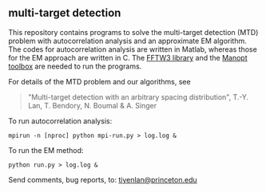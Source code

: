 ## multi-target detection
This repository contains programs to solve the multi-target detection (MTD) problem with autocorrelation analysis and an approximate EM algorithm. The codes for autocorrelation analysis are written in Matlab, whereas those for the EM approach are written in C. 
The [FFTW3 library](http://www.fftw.org) and the [Manopt toolbox](https://www.manopt.org) are needed to run the programs. 

For details of the MTD problem and our algorithms, see
> "Multi-target detection with an arbitrary spacing distribution", T.-Y. Lan, T. Bendory, N. Boumal & A. Singer

To run autocorrelation analysis:
```
mpirun -n [nproc] python mpi-run.py > log.log &
```

To run the EM method:
```
python run.py > log.log &
```

Send comments, bug reports, to: tiyenlan@princeton.edu
